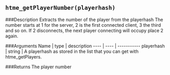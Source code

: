 ``htme_getPlayerNumber(playerhash)``
--------------

###Description
Extracts the number of the player from the playerhash
The number starts at 1 for the server, 2 is the first connected client, 3 the third and so on. 
If 2 disconnects, the next player connecting will occupy place 2 again.

###Arguments
Name | type | description
---- | ---- | -----------
playerhash | string | A playerhash as stored in the list that you can get with htme_getPlayers.

###Returns
The player number